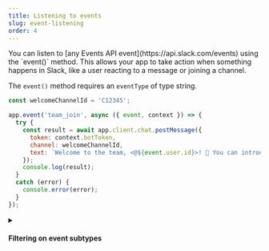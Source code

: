 ```yaml
---
title: Listening to events
slug: event-listening
order: 4
---
```


<div class="section-content">
You can listen to [any Events API event](https://api.slack.com/events) using the `event()` method. This allows your app to take action when something happens in Slack, like a user reacting to a message or joining a channel.

The `event()` method requires an `eventType` of type string.
</div>

```javascript
const welcomeChannelId = 'C12345';

app.event('team_join', async ({ event, context }) => {
  try {
    const result = await app.client.chat.postMessage({
      token: context.botToken,
      channel: welcomeChannelId,
      text: `Welcome to the team, <@${event.user.id}>! 🎉 You can introduce yourself in this channel.`
    });
    console.log(result);
  }
  catch (error) {
    console.error(error);
  }
});
```

<details class="secondary-wrapper" >
<summary class="section-head" markdown="0">
<h4 class="section-head">Filtering on event subtypes</h4>
</summary>

<div class="secondary-content" markdown="0">
You can filter on subtypes of events by using the built-in `matchEventSubtype()` middleware. Common message subtypes like `bot_message` and `message_replied` can be found [on the message event page](https://api.slack.com/events/message#message_subtypes).
</div>

```javascript
// event('message') is the same as message()
app.event('message', matchEventSubtype('bot_message'), async ({ event }) => {
  console.log(`The bot user ${event.user} said ${event.text}`);
});
```

</details>
